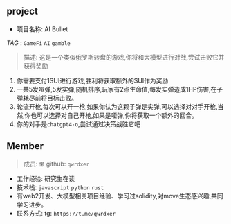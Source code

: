 ## project
- 项目名称: AI Bullet

*TAG* : `GameFi` `AI` `gamble`
> 描述: 这是一个类似俄罗斯转盘的游戏,你将和大模型进行对战,尝试击败它并获得奖励
1. 你需要支付1SUI进行游戏,胜利将获取额外的SUI作为奖励
2. 一共5发哑弹,5发实弹,随机排序,玩家有2点生命值,每发实弹造成1HP伤害,在子弹耗尽前将目标击败。
3. 轮流开枪,每次可以开一枪,如果你认为这颗子弹是实弹,可以选择对对手开枪,当然,你也可以选择对自己开枪,如果是哑弹,你将获取一个额外的回合。
4. 你的对手是`chatgpt4-o`,尝试通过决策战胜它吧

## Member
> 成员: `懒`  github: `qwrdxer`
- 工作经验: 研究生在读
- 技术栈: `javascript` `python` `rust`
- 有web2开发、大模型相关项目经验、学习过solidity,对move生态感兴趣,共同学习进步。
- 联系方式: tg: `https://t.me/qwrdxer` 
